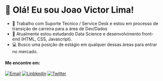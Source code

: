 # 👋 Olá! Eu sou Joao Victor Lima!
- 💼 Trabalho com Suporte Técnico / Service Desk e estou em processo de transição de carreira para a área de Dev/Dados
- 📘 Atualmente estou estudando Data Science e desenvolvimento front-end (HTML, CSS, Javascript).
- 💻 Busco uma posição de estágio em qualquer dessas áreas para entrar no mercado.

#### Me encontre em:
[![Email](https://img.shields.io/badge/Gmail-D14836?style=for-the-badge&logo=gmail&logoColor=white)](mailto:jaovbslima@gmail.com)
[![Linbkedin](https://img.shields.io/badge/LinkedIn-0077B5?style=for-the-badge&logo=linkedin&logoColor=white)](https://www.linkedin.com/in/joaovbslima/)
[![Twitter](https://img.shields.io/badge/Twitter-1DA1F2?style=for-the-badge&logo=twitter&logoColor=white)](https://twitter.com/joaovbslima)

<!---
joaovbslima/joaovbslima is a ✨ special ✨ repository because its `README.md` (this file) appears on your GitHub profile.
You can click the Preview link to take a look at your changes.
--->
